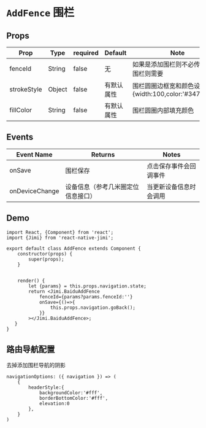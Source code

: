 <!--
 * @Descripttion: 
 * @version: 
 * @Author: xieruizhi
 * @Date: 2019-09-24 15:28:09
 * @LastEditors: xieruizhi
 * @LastEditTime: 2019-10-18 13:47:49
 -->

# `AddFence` 围栏


## Props
| Prop | Type | required | Default | Note |
|---|---|---|---|---|
| fenceId | String | false | 无 | 如果是添加围栏则不必传，编辑围栏则需要|
| strokeStyle | Object| false | 有默认属性 | 围栏圆圈边框宽和颜色设置 {width:100,color:'#3479f670'}|
| fillColor | String| false | 有默认属性 | 围栏圆圈内部填充颜色|

## Events
| Event Name | Returns | Notes |
|---|---|---|
|onSave|围栏保存|点击保存事件会回调事件|
|onDeviceChange|设备信息（参考几米圈定位信息接口）|当更新设备信息时会调用|

## Demo
```
import React, {Component} from 'react';
import {Jimi} from 'react-native-jimi';

export default class AddFence extends Component { 
    constructor(props) {
        super(props);
    }
    

    render() {
        let {params} = this.props.navigation.state;
        return <Jimi.BaiduAddFence
            fenceId={params?params.fenceId:''}
            onSave={()=>{
                this.props.navigation.goBack();
            }}
        ></Jimi.BaiduAddFence>;
   }
}

```

## 路由导航配置

去掉添加围栏导航的阴影

```
navigationOptions: ({ navigation }) => (
    {
        headerStyle:{
            backgroundColor:'#fff',
            borderBottomColor:'#fff',
            elevation:0
        },
    }
)

```
